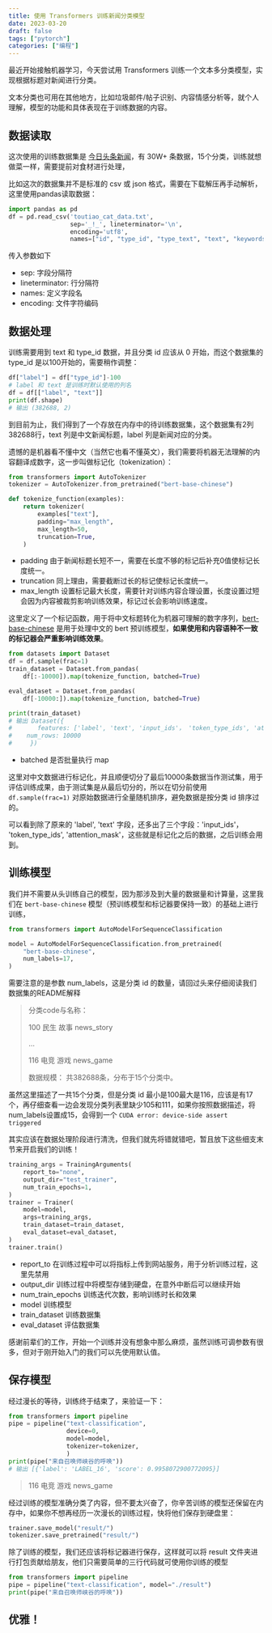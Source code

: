 ```yaml
---
title: 使用 Transformers 训练新闻分类模型
date: 2023-03-20
draft: false
tags: ["pytorch"]
categories: ["编程"]
---
```


最近开始接触机器学习，今天尝试用 Transformers 训练一个文本多分类模型，实现根据标题对新闻进行分类。

文本分类也可用在其他地方，比如垃圾邮件/帖子识别、内容情感分析等，就个人理解，模型的功能和具体表现在于训练数据的内容。

## 数据读取

这次使用的训练数据集是 [今日头条新闻](https://github.com/myml/toutiao-text-classfication-dataset)，有 30W+ 条数据，15个分类，训练就想做菜一样，需要提前对食材进行处理，
<!--more-->
比如这次的数据集并不是标准的 csv 或 json 格式，需要在下载解压再手动解析，这里使用pandas读取数据：
```python
import pandas as pd
df = pd.read_csv('toutiao_cat_data.txt',
                 sep='_!_', lineterminator='\n',
                 encoding='utf8',
                 names=["id", "type_id", "type_text", "text", "keywords"])
```
传入参数如下
- sep: 字段分隔符
- lineterminator: 行分隔符
- names: 定义字段名
- encoding: 文件字符编码

## 数据处理

训练需要用到 text 和 type_id 数据，并且分类 id 应该从 0 开始，而这个数据集的 type_id 是以100开始的，需要稍作调整：
```python
df["label"] = df["type_id"]-100
# label 和 text 是训练时默认使用的列名
df = df[["label", "text"]]
print(df.shape)
# 输出 (382688, 2)
```

到目前为止，我们得到了一个存放在内存中的待训练数据集，这个数据集有2列382688行，text 列是中文新闻标题，label 列是新闻对应的分类。

遗憾的是机器看不懂中文（当然它也看不懂英文），我们需要将机器无法理解的内容翻译成数字，这一步叫做标记化（tokenization）：
```python
from transformers import AutoTokenizer
tokenizer = AutoTokenizer.from_pretrained("bert-base-chinese")

def tokenize_function(examples):
    return tokenizer(
        examples["text"], 
        padding="max_length",
        max_length=50,
        truncation=True,
    )
```
- padding 由于新闻标题长短不一，需要在长度不够的标记后补充0值使标记长度统一。
- truncation 同上理由，需要截断过长的标记使标记长度统一。
- max_length 设置标记最大长度，需要针对训练内容合理设置，长度设置过短会因为内容被裁剪影响训练效果，标记过长会影响训练速度。

这里定义了一个标记函数，用于将中文标题转化为机器可理解的数字序列，[bert-base-chinese](https://huggingface.co/bert-base-chinese) 是用于处理中文的 bert 预训练模型，**如果使用和内容语种不一致的标记器会严重影响训练效果**。

```python
from datasets import Dataset
df = df.sample(frac=1)
train_dataset = Dataset.from_pandas(
    df[:-10000]).map(tokenize_function, batched=True)

eval_dataset = Dataset.from_pandas(
    df[-10000:]).map(tokenize_function, batched=True)

print(train_dataset)
# 输出 Dataset({
#       features: ['label', 'text', 'input_ids'， 'token_type_ids', 'attention_mask'],
#    num_rows: 10000
#     })
```
- batched 是否批量执行 map

这里对中文数据进行标记化，并且顺便切分了最后10000条数据当作测试集，用于评估训练成果，由于测试集是从最后切分的，所以在切分前使用 `df.sample(frac=1)` 对原始数据进行全量随机排序，避免数据是按分类 id 排序过的。

可以看到除了原来的 'label', 'text' 字段，还多出了三个字段：'input_ids'， 'token_type_ids', 'attention_mask'，这些就是标记化之后的数据，之后训练会用到。

## 训练模型

我们并不需要从头训练自己的模型，因为那涉及到大量的数据量和计算量，这里我们在 `bert-base-chinese` 模型（预训练模型和标记器要保持一致）的基础上进行训练，

```python
from transformers import AutoModelForSequenceClassification

model = AutoModelForSequenceClassification.from_pretrained(
    "bert-base-chinese",
    num_labels=17,
)
```
需要注意的是参数 num_labels，这是分类 id 的数量，请回过头来仔细阅读我们数据集的README解释

> 分类code与名称：
> 
> 100 民生 故事 news_story
> 
> ...
> 
> 116 电竞 游戏 news_game
> 
> 数据规模：
> 共382688条，分布于15个分类中。

虽然这里描述了一共15个分类，但是分类 id 最小是100最大是116，应该是有17个，再仔细查看一边会发现分类列表里缺少105和111，如果你按照数据描述，将num_labels设置成15，会得到一个 `CUDA error: device-side assert triggered`

其实应该在数据处理阶段进行清洗，但我们就先将错就错吧，暂且放下这些细支末节来开启我们的训练！

```python
training_args = TrainingArguments(
    report_to="none",
    output_dir="test_trainer",
    num_train_epochs=1,
)
trainer = Trainer(
    model=model,
    args=training_args,
    train_dataset=train_dataset,
    eval_dataset=eval_dataset,
)
trainer.train()
```
- report_to 在训练过程中可以将指标上传到网站服务，用于分析训练过程，这里先禁用
- output_dir 训练过程中将模型存储到硬盘，在意外中断后可以继续开始
- num_train_epochs 训练迭代次数，影响训练时长和效果
- model 训练模型
- train_dataset 训练数据集
- eval_dataset 评估数据集

感谢前辈们的工作，开始一个训练并没有想象中那么麻烦，虽然训练可调参数有很多，但对于刚开始入门的我们可以先使用默认值。

## 保存模型
经过漫长的等待，训练终于结束了，来验证一下：
```python
from transformers import pipeline
pipe = pipeline("text-classification",
                device=0,
                model=model,
                tokenizer=tokenizer,
                )
print(pipe("来自召唤师峡谷的呼唤"))
# 输出 [{'label': 'LABEL_16', 'score': 0.9958072900772095}]
```
> 116 电竞 游戏 news_game

经过训练的模型准确分类了内容，但不要太兴奋了，你辛苦训练的模型还保留在内存中，如果你不想再经历一次漫长的训练过程，快将他们保存到硬盘里：
```python
trainer.save_model("result/")
tokenizer.save_pretrained("result/")
```
除了训练的模型，我们还应该将标记器进行保存，这样就可以将 result 文件夹进行打包贡献给朋友，他们只需要简单的三行代码就可使用你训练的模型
```python
from transformers import pipeline
pipe = pipeline("text-classification", model="./result")
print(pipe("来自召唤师峡谷的呼唤"))
```
## 优雅！